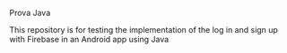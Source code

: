 Prova Java

This repository is for testing the implementation of the log in and sign up with Firebase in an Android app using Java